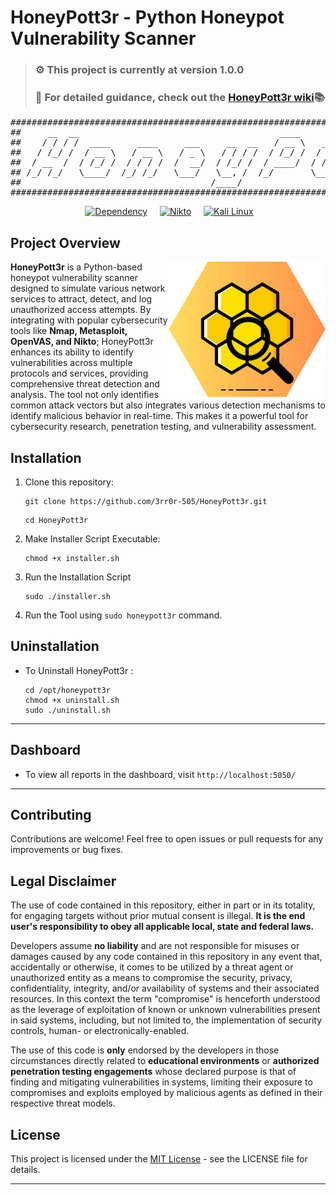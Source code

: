 # HoneyPott3r - Python Honeypot Vulnerability Scanner

>### ⚙️ **This project is currently at version 1.0.0**
>### 📖 **For detailed guidance, check out the [HoneyPott3r wiki](https://github.com/3rr0r-505/HoneyPott3r/wiki)📚**

<pre>
#####################################################################################################
##     __  __                                      ____              __     __     _____           ##
##    / / / /  ____     ____     ___     __  __   / __ \   ____     / /_   / /_   |__  /   _____   ##
##   / /_/ /  / __ \   / __ \   / _ \   / / / /  / /_/ /  / __ \   / __/  / __/    /_ <   / ___/   ##
##  / __  /  / /_/ /  / / / /  /  __/  / /_/ /  / ____/  / /_/ /  / /_   / /_    ___/ /  / /       ## 
## /_/ /_/   \____/  /_/ /_/   \___/   \__, /  /_/       \____/   \__/   \__/   /____/  /_/        ##
##                                    /____/                                                       ## 
##################################################################################################### 
</pre>

<p align="center"> 
<a href="https://www.python.org/"><img alt="" src="https://img.shields.io/badge/python-3.11%2B-blue?logo=python&logoColor=88d4d7"/></a>
<a href="https://pypi.org/project/requests/"><img alt="Dependency" src="https://img.shields.io/badge/pypi-dependency-orange?logo=pypi&logoColor=white"/></a>
<a href="https://www.gnu.org/software/bash/"><img alt="" src="https://img.shields.io/badge/bash-5.0+-lightgrey?logo=gnu-bash&logoColor=white"/></a>
<a href="https://www.json.org/"><img alt="" src="https://img.shields.io/badge/json-structured-lightblue?logo=json&logoColor=white"/></a>
<a href="https://nmap.org/"><img alt="" src="https://img.shields.io/badge/nmap-Network%20Scnner-blue?logo=nmap&logoColor=white"/></a>
<a href="https://www.openvas.org/"><img alt="" src="https://img.shields.io/badge/openvas-Vulnerability%20Scanner-green?logo=openvas&logoColor=white"/></a>
<a href="https://cirt.net/Nikto2"><img alt="Nikto" src="https://img.shields.io/badge/Nikto-Web%20Server%20Scanner-89c3e4?logo=nikto&logoColor=white"/></a>
<a href="https://www.metasploit.com/"><img alt="" src="https://img.shields.io/badge/metasploit-framework-red?logo=metasploit&logoColor=white"/></a>
<a href="https://developer.mozilla.org/en-US/docs/Web"><img alt="" src="https://img.shields.io/badge/web%20technology-HTML%2FCSS%2FJS-blue?logo=html5&logoColor=white"/></a>
<a href="https://vercel.com/"><img alt="" src="https://img.shields.io/badge/vercel-deployment-black?logo=vercel&logoColor=white"/></a>
<a href="https://www.mongodb.com/"><img alt="" src="https://img.shields.io/badge/mongoDB-Atlas-green?logo=mongodb&logoColor=white"/></a>
<a href="https://www.kali.org/"><img alt="Kali Linux" src="https://img.shields.io/badge/Kali%20Linux-2024.4-blue?logo=kali-linux&logoColor=white"/></a>
</p>

## Project Overview
<img align="right" alt="HoneyPott3r Logo" src="https://raw.githubusercontent.com/3rr0r-505/HoneyPott3r/main/img/HoneyPott3r-noBG-hex1.png" width="250">
<p align="left">
<b>HoneyPott3r</b> is a Python-based honeypot vulnerability scanner designed to simulate various network services to attract, detect, and log unauthorized access attempts. By integrating with popular cybersecurity tools like <b>Nmap, Metasploit, OpenVAS, and Nikto</b>; HoneyPott3r enhances its ability to identify vulnerabilities across multiple protocols and services, providing comprehensive threat detection and analysis. The tool not only identifies common attack vectors but also integrates various detection mechanisms to identify malicious behavior in real-time. This makes it a powerful tool for cybersecurity research, penetration testing, and vulnerability assessment.
</p>

## Installation

1. Clone this repository:
     ```
     git clone https://github.com/3rr0r-505/HoneyPott3r.git
     ```
     ```
     cd HoneyPott3r
     ```
2. Make Installer Script Executable:
     ```
     chmod +x installer.sh
     ```
3. Run the Installation Script
     ```
     sudo ./installer.sh
     ```
4. Run the Tool using `sudo honeypott3r` command.

## Uninstallation
- To Uninstall HoneyPott3r :
     ```
     cd /opt/honeypott3r
     chmod +x uninstall.sh
     sudo ./uninstall.sh
     ```
---
## Dashboard
- To view all reports in the dashboard, visit `http://localhost:5050/`
---
<!--
## Usage
- Start all honeypot services:
```
python scripts/start_services.py
```
- Monitor traffic and detect attacks:
```
python scripts/monitor_traffic.py
```
- Stop all honeypot services:
```
python scripts/stop_services.py
```
---
## Approach for Development

- [ ] **Identify Flaws in Current Honeypots**  
  Conduct research on existing open-source honeypots to pinpoint their limitations and vulnerabilities.

- [ ] **Discover Attack Vectors**  
  Explore how malicious actors exploit these flaws to compromise systems.

- [ ] **Select an Open-Source Honeypot**  
  Choose a suitable open-source honeypot project as the base for further development.

- [ ] **Mitigate Flaws**  
  Implement features and improvements to address the identified weaknesses, enhancing security and functionality.

- [ ] **Documentation and Research Publication**  
  Document all findings, development steps, and results. Compile this work into a research paper and publish it to contribute to the cybersecurity community.

---
-->
## Contributing
Contributions are welcome! Feel free to open issues or pull requests for any improvements or bug fixes.

## Legal Disclaimer
The use of code contained in this repository, either in part or in its totality,
for engaging targets without prior mutual consent is illegal. **It is
the end user's responsibility to obey all applicable local, state and
federal laws.**

Developers assume **no liability** and are not
responsible for misuses or damages caused by any code contained
in this repository in any event that, accidentally or otherwise, it comes to
be utilized by a threat agent or unauthorized entity as a means to compromise
the security, privacy, confidentiality, integrity, and/or availability of
systems and their associated resources. In this context the term "compromise" is
henceforth understood as the leverage of exploitation of known or unknown vulnerabilities
present in said systems, including, but not limited to, the implementation of
security controls, human- or electronically-enabled.

The use of this code is **only** endorsed by the developers in those
circumstances directly related to **educational environments** or
**authorized penetration testing engagements** whose declared purpose is that
of finding and mitigating vulnerabilities in systems, limiting their exposure
to compromises and exploits employed by malicious agents as defined in their
respective threat models.

## License
This project is licensed under the [MIT License](https://github.com/3rr0r-505/HoneyPot3r/blob/main/LICENSE) - see the LICENSE file for details.

---

